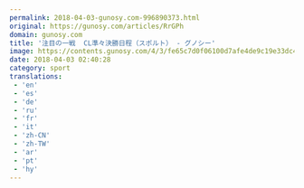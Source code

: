 ```yaml
---
permalink: 2018-04-03-gunosy.com-996890373.html
original: https://gunosy.com/articles/RrGPh
domain: gunosy.com
title: '注目の一戦  CL準々決勝日程（スポルト） - グノシー'
image: https://contents.gunosy.com/4/3/fe65c7d0f06100d7afe4de9c19e33dc4_content.jpg
date: 2018-04-03 02:40:28
category: sport
translations: 
 - 'en'
 - 'es'
 - 'de'
 - 'ru'
 - 'fr'
 - 'it'
 - 'zh-CN'
 - 'zh-TW'
 - 'ar'
 - 'pt'
 - 'hy'
---
```


